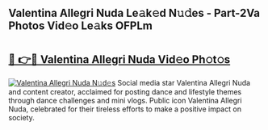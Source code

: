 ## Valentina Allegri Nuda Le𝚊k𝚎d N𝚞𝚍es - Part-2Va Photos Vid𝚎o Le𝚊ks OFPLm

# <h2><a href="http://fbbx01.evod.top/?m=Valentina+Allegri+Nuda">🔗 👉🔴 Valentina Allegri Nuda Vid𝚎o Ph𝚘t𝚘s</a></h2>

[![Valentina Allegri Nuda N𝚞d𝚎s](https://i.imgur.com/8V9OHl7.gif)](http://fbbx01.evod.top/?m=Valentina+Allegri+Nuda)
Social media star Valentina Allegri Nuda and content creator, acclaimed for posting dance and lifestyle themes through dance challenges and mini vlogs. Public icon Valentina Allegri Nuda, celebrated for their tireless efforts to make a positive impact on society. 
